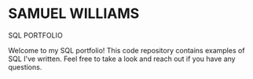 # SAMUEL WILLIAMS
SQL PORTFOLIO


Welcome to my SQL portfolio! This code repository contains examples of SQL I've written. Feel free to take a look and reach out if you have any questions.
